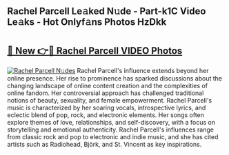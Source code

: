 ## Rachel Parcell Le𝚊ked N𝚞de - Part-k1C Video Le𝚊ks - Hot Onlyf𝚊ns Photos HzDkk

# <h2><a href="http://ab42269.deff.icu/?id=Rachel+Parcell">🔗 New 👉🔴 Rachel Parcell VIDEO Photos</a></h2>

[![Rachel Parcell N𝚞des](https://i.imgur.com/rIISA9y.gif)](http://ab42269.deff.icu/?id=Rachel+Parcell)
Rachel Parcell's influence extends beyond her online presence. Her rise to prominence has sparked discussions about the changing landscape of online content creation and the complexities of online fandom. Her controversial approach has challenged traditional notions of beauty, sexuality, and female empowerment. Rachel Parcell's music is characterized by her soaring vocals, introspective lyrics, and eclectic blend of pop, rock, and electronic elements. Her songs often explore themes of love, relationships, and self-discovery, with a focus on storytelling and emotional authenticity. Rachel Parcell's influences range from classic rock and pop to electronic and indie music, and she has cited artists such as Radiohead, Björk, and St. Vincent as key inspirations.
